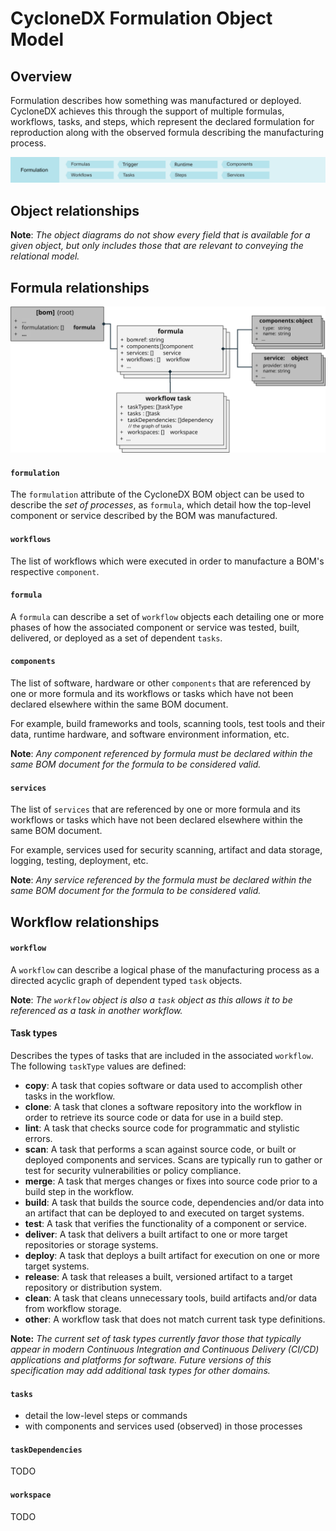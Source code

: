 # CycloneDX Formulation Object Model

## Overview

Formulation describes how something was manufactured or deployed. CycloneDX achieves this through the support of multiple formulas, workflows, tasks, and steps, which represent the declared formulation for reproduction along with the observed formula describing the manufacturing process.

![Formulation](images/Object-Model/Formulation.svg)

## Object relationships

**Note**: *The object diagrams do not show every field that is available for a given object, but only includes those that are relevant to conveying the relational model.*

## Formula relationships

![Object Model - Formula](images/Object-Model/Formula.svg)

#### `formulation`

The `formulation` attribute of the CycloneDX BOM object can be used to describe the *set of processes*, as `formula`, which detail how the top-level component or service described by the BOM was manufactured.

#### `workflows`

The list of workflows which were executed in order to manufacture a BOM's respective `component`.

#### `formula`

A `formula` can describe a set of `workflow` objects each detailing one or more phases of how the associated component or service was tested, built, delivered, or deployed as a set of dependent `tasks`. 

#### `components`

The list of software, hardware or other `components` that are referenced by one or more formula and its workflows or tasks which have not been declared elsewhere within the same BOM document.

For example, build frameworks and tools, scanning tools, test tools and their data, runtime hardware, and software environment information, etc.

**Note**: *Any component referenced by formula must be declared within the same BOM document for the formula to be considered valid.*

#### `services`

The list of `services` that are referenced by one or more formula and its workflows or tasks which have not been declared elsewhere within the same BOM document.

For example, services used for security scanning, artifact and data storage, logging, testing, deployment, etc.

**Note**: *Any service referenced by the formula must be declared within the same BOM document for the formula to be considered valid.*

## Workflow relationships

#### `workflow`

A `workflow` can describe a logical phase of the manufacturing process as a directed acyclic graph of dependent typed `task` objects.

**Note**: *The `workflow` object is also a `task` object as this allows it to be referenced as a task in another workflow.*

#### Task types

Describes the types of tasks that are included in the associated `workflow`. The following `taskType` values are defined:

- **copy**: A task that copies software or data used to accomplish other tasks in the workflow.
- **clone**: A task that clones a software repository into the workflow in order to retrieve its source code or data for use in a build step.
- **lint**: A task that checks source code for programmatic and stylistic errors.
- **scan**: A task that performs a scan against source code, or built or deployed components and services. Scans are typically run to gather or test for security vulnerabilities or policy compliance.
- **merge**: A task that merges changes or fixes into source code prior to a build step in the workflow.
- **build**: A task that builds the source code, dependencies and/or data into an artifact that can be deployed to and executed on target systems.
- **test**: A task that verifies the functionality of a component or service.
- **deliver**: A task that delivers a built artifact to one or more target repositories or storage systems.
- **deploy**: A task that deploys a built artifact for execution on one or more target systems.
- **release**: A task that releases a built, versioned artifact to a target repository or distribution system.
- **clean**: A task that cleans unnecessary tools, build artifacts and/or data from workflow storage.
- **other**: A workflow task that does not match current task type definitions.

**Note:** *The current set of task types currently favor those that typically appear in modern Continuous Integration and Continuous Delivery (CI/CD) applications and platforms for software.* *Future versions of this specification may add additional task types for other domains.* 

#### `tasks`

- detail the low-level steps or commands
- with components and services used (observed) in those processes


#### `taskDependencies`

TODO

#### `workspace`

TODO


<div style="page-break-after: always; visibility: hidden">
\newpage
</div>
